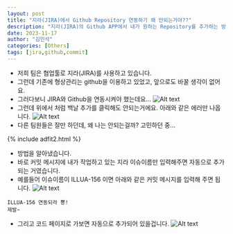 ```yaml
---
layout: post
title: "지라(JIRA)에서 Github Repository 연동하기 왜 안되는거야??"
description: "지라(JIRA)의 Github APP에서 내가 원하는 Repository를 추가하는 방법을 알아봤습니다"
date: 2023-11-17
author: "김민석"
categories: [Others]
tags: [jira,github,commit]
---
```

- 저희 팀은 협업툴로 지라(JIRA)를 사용하고 있습니다.
- 그런데 기존에 형상관리는 github을 이용하고 있었고, 앞으로도 바꿀 생각이 없어요.
- 그러다보니 JIRA와 Github을 연동시켜야 했는데요...
    ![Alt text](https://reddol18.github.io/dev5min/images/jira1.png)
- 그런데 위에서 처럼 백날 추가를 클릭해도 안되는거에요. 아래와 같은 에러만 나옵니다.
    ![Alt text](https://reddol18.github.io/dev5min/images/jira2.png)
- 다른 팀원들은 잘만 하던데, 왜 나는 안되는걸까? 고민하던 중...

{% include adfit2.html %}

- 방법을 알아냈습니다.
- 바로 커밋 메시지에 내가 작업하고 있는 지라 이슈이름만 입력해주면 자동으로 추가되는 거였습니다.
- 예를들어 이슈이름이 ILLUA-156 이면 아래와 같은 커밋 메시지를 입력해 주면 됩니다.
    ![Alt text](https://reddol18.github.io/dev5min/images/image.png)

```
ILLUA-156 연동되라 뿅!
제발~
```

- 그리고 코드 페이지로 가보면 자동으로 추가되어 있을겁니다.
    ![Alt text](https://reddol18.github.io/dev5min/images/image-1.png)
